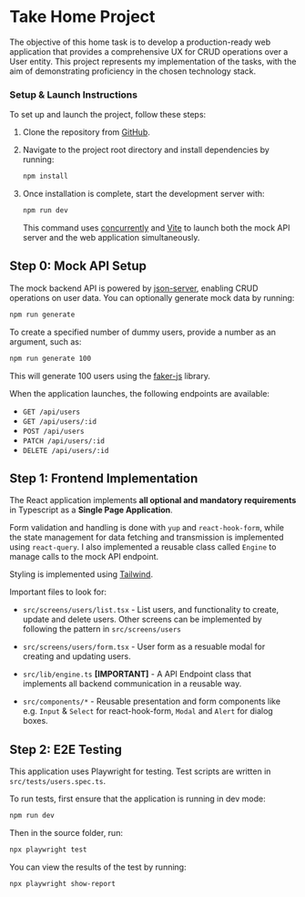 # Take Home Project

The objective of this home task is to develop a production-ready web application that provides a
comprehensive UX for CRUD operations over a User entity. This project represents my implementation of the tasks, with the aim of demonstrating proficiency in the chosen technology stack.

### Setup & Launch Instructions

To set up and launch the project, follow these steps:

1. Clone the repository from [GitHub](https://github.com/emotu/apron-ui).
2. Navigate to the project root directory and install dependencies by running:
   ```bash
   npm install
   ```
3. Once installation is complete, start the development server with:
   ```bash
   npm run dev
   ```

   This command uses [concurrently](https://github.com/open-cli-tools/concurrently) and [Vite](https://vitejs.dev/) to launch both the mock API server and the web application simultaneously.

## Step 0: Mock API Setup

The mock backend API is powered by [json-server](https://github.com/typicode/json-server), enabling CRUD operations on user data. You can optionally generate mock data by running:
```bash
npm run generate
```

To create a specified number of dummy users, provide a number as an argument, such as:
```bash
npm run generate 100
```

This will generate 100 users using the [faker-js](https://fakerjs.dev/) library. 

When the application launches, the following endpoints are available:

- `GET /api/users`
- `GET /api/users/:id`
- `POST /api/users`
- `PATCH /api/users/:id`
- `DELETE /api/users/:id`


## Step 1: Frontend Implementation

The React application implements **all optional and mandatory requirements**  in Typescript as a **Single Page Application**. 

Form validation and handling is done with `yup` and `react-hook-form`, while the state management for data fetching and transmission is implemented using `react-query`. I also implemented a reusable class called  `Engine` to manage calls to the mock API endpoint.

Styling is implemented using [Tailwind](https://tailwindcss.com/).

Important files to look for:
  - `src/screens/users/list.tsx` - List users, and functionality to create, update and delete users. Other screens can be implemented by following the pattern in `src/screens/users`

  - `src/screens/users/form.tsx` - User form as a resuable modal for creating and updating users.
  
  - `src/lib/engine.ts` **[IMPORTANT]** - A API Endpoint class that implements all backend communication in a reusable way. 
  
  - `src/components/*` - Reusable presentation and form components like e.g. `Input` & `Select` for react-hook-form, `Modal` and `Alert` for dialog boxes.


## Step 2: E2E Testing

This application uses Playwright for testing. Test scripts are written in `src/tests/users.spec.ts`. 

To run tests, first ensure that the application is running in dev mode:

```bash
npm run dev
```

Then in the source folder, run:

```bash
npx playwright test
```

You can view the results of the test by running:

```bash
npx playwright show-report
```


